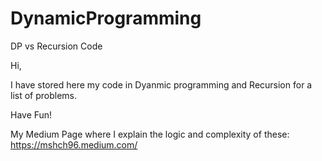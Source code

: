 # DynamicProgramming
DP vs Recursion Code

Hi,

   I have stored here my code in Dyanmic programming and Recursion for a list of problems. 
   
   
   Have Fun!


My Medium Page where I explain the logic and complexity of these:
https://mshch96.medium.com/
